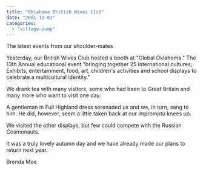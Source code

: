 ```yaml
---
title: "Oklahoma British Wives Club"
date: "2001-11-01"
categories: 
  - "village-pump"
---
```


The latest events from our shoulder-mates

Yesterday, our British Wives Club hosted a booth at "Global Oklahoma." The 13th Annual educational event "bringing together 25 international cultures; Exhibits, entertainment, food, art, children's activities and school displays to celebrate a multicultural identity."

We drank tea with many visitors, some who had been to Great Britain and many more who want to visit one day.

A gentleman in Full Highland dress serenaded us and we, in turn, sang to him. He did, however, seem a little taken back at our impromptu knees up.

We visited the other displays, but few could compete with the Russian Cosmonauts.

It was a truly lovely autumn day and we have already made our plans to return next year.

Brenda Moe
